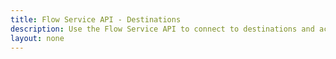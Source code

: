 ```yaml
---
title: Flow Service API - Destinations
description: Use the Flow Service API to connect to destinations and activate data.
layout: none
--- 
```

<RedoclyAPIBlock src="/experience-platform-apis/swagger-specs/destinations.yaml"/>
